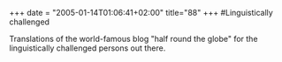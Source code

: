 +++
date = "2005-01-14T01:06:41+02:00"
title="88"
+++
#Linguistically challenged

Translations of the world-famous blog "half round the globe" for the linguistically challenged persons out there.



